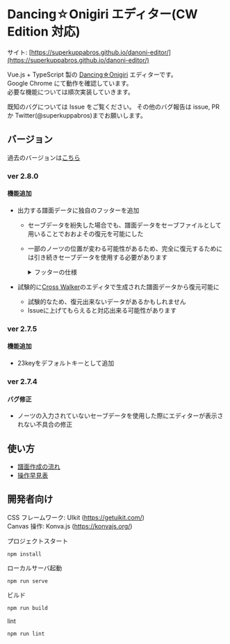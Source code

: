 # Dancing☆Onigiri エディター(CW Edition 対応)

サイト: [https://superkuppabros.github.io/danoni-editor/](https://superkuppabros.github.io/danoni-editor/)

Vue.js + TypeScript 製の [Dancing☆Onigiri](https://github.com/cwtickle/danoniplus) エディターです。  
Google Chrome にて動作を確認しています。  
必要な機能については順次実装していきます。

既知のバグについては Issue をご覧ください。
その他のバグ報告は issue, PR か Twitter(@superkuppabros)までお願いします。

## バージョン

過去のバージョンは[こちら](https://github.com/superkuppabros/danoni-editor/wiki/%E6%9B%B4%E6%96%B0%E5%B1%A5%E6%AD%B4)

### ver 2.8.0

#### 機能追加

- 出力する譜面データに独自のフッターを追加
  - セーブデータを紛失した場合でも、譜面データをセーブファイルとして用いることでおおよその復元を可能にした
  - 一部のノーツの位置が変わる可能性があるため、完全に復元するためには引き続きセーブデータを使用する必要があります

    <details>
    <summary>フッターの仕様</summary>

    |フッター名|内容|サンプル|
    |-|-|-|
    |es_keyKind|キー種|7i|
    |es_blankFrame|BlankFrame|200|
    |es_label|Labelのリスト|1,3|
    |es_startNumber|StartNumberのリスト|350,800|
    |es_bpm|BPMのリスト|140,180|
    |es_scoreNumber|譜面番号|2|

    </details>

- 試験的に[Cross Walker](https://cw7.sakura.ne.jp/index.html)のエディタで生成された譜面データから復元可能に
  - 試験的なため、復元出来ないデータがあるかもしれません
  - Issueに上げてもらえると対応出来る可能性があります



### ver 2.7.5

#### 機能追加

- 23keyをデフォルトキーとして追加

### ver 2.7.4

#### バグ修正

- ノーツの入力されていないセーブデータを使用した際にエディターが表示されない不具合の修正

## 使い方
- [譜面作成の流れ](https://github.com/superkuppabros/danoni-editor/wiki/%E8%AD%9C%E9%9D%A2%E4%BD%9C%E6%88%90%E3%81%AE%E6%B5%81%E3%82%8C)
- [操作早見表](https://github.com/superkuppabros/danoni-editor/wiki/%E6%93%8D%E4%BD%9C%E6%97%A9%E8%A6%8B%E8%A1%A8)

## 開発者向け

CSS フレームワーク: UIkit (https://getuikit.com/)  
Canvas 操作: Konva.js (https://konvajs.org/)

プロジェクトスタート

```
npm install
```

ローカルサーバ起動

```
npm run serve
```

ビルド

```
npm run build
```

lint

```
npm run lint
```
